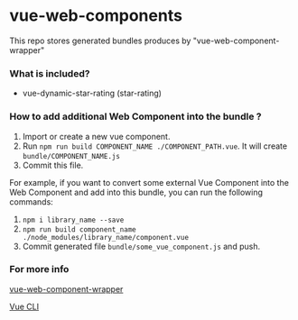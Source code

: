 # vue-web-components

This repo stores generated bundles produces by "vue-web-component-wrapper"

### What is included?
- vue-dynamic-star-rating (star-rating)

### How to add additional Web Component into the bundle ?
1. Import or create a new vue component.
2. Run `npm run build COMPONENT_NAME ./COMPONENT_PATH.vue`. It will create `bundle/COMPONENT_NAME.js` 
3. Commit this file.


For example, if you want to convert some external Vue Component into the Web Component and add into this bundle, you can run the following commands:
1. `npm i library_name --save`
2. `npm run build component_name ./node_modules/library_name/component.vue`
3. Commit generated file `bundle/some_vue_component.js` and push. 

### For more info
[vue-web-component-wrapper](https://github.com/vuejs/vue-web-component-wrapper)

[Vue CLI](https://cli.vuejs.org/guide/build-targets.html#web-component)
